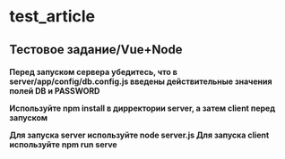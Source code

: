 # test_article
Тестовое задание/Vue+Node
----------------------------------------
<h4>Перед запуском сервера убедитесь, что в server/app/config/db.config.js введены действительные значения полей DB и PASSWORD

Используйте npm install в дирректории server, а затем client перед запуском

Для запуска server используйте node server.js
Для запуска client используйте npm run serve</h4>
